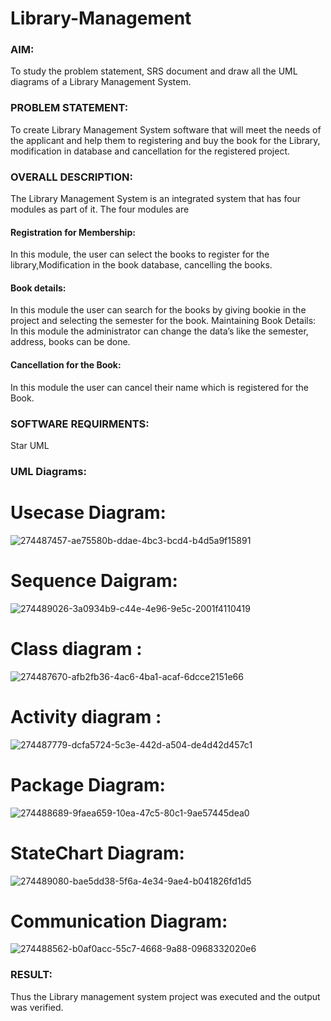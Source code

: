 # Library-Management


### AIM:
To study the problem statement, SRS document and draw all the UML diagrams of a Library Management System.
### PROBLEM STATEMENT:
To create Library Management System software that will meet the needs of the applicant
and help them to registering and buy the book for the Library, modification in database and
cancellation for the registered project.
### OVERALL DESCRIPTION:
The Library Management System is an integrated system that has four modules as part of
it. The four modules are
#### Registration for Membership:
In this module, the user can select the books to register for the library,Modification in the book
database, cancelling the books.
#### Book details:
In this module the user can search for the books by giving bookie in the project and selecting
the semester for the book.
Maintaining Book Details:
In this module the administrator can change the data’s like the semester, address, books can be
done.
#### Cancellation for the Book:
In this module the user can cancel their name which is registered for the Book.
### SOFTWARE REQUIRMENTS:
Star UML
### UML Diagrams:
# Usecase Diagram:

![274487457-ae75580b-ddae-4bc3-bcd4-b4d5a9f15891](https://github.com/user-attachments/assets/9aa57307-acca-42c1-8e2a-a5ef388e8a63)
# Sequence Daigram:
![274489026-3a0934b9-c44e-4e96-9e5c-2001f4110419](https://github.com/user-attachments/assets/8e4af2ba-37f5-4237-ba7e-90f89516a449)

# Class diagram :
![274487670-afb2fb36-4ac6-4ba1-acaf-6dcce2151e66](https://github.com/user-attachments/assets/0244cbf7-164c-4e4e-8561-6fa7871370aa)

# Activity diagram :

![274487779-dcfa5724-5c3e-442d-a504-de4d42d457c1](https://github.com/user-attachments/assets/f19d955f-a99d-4d1c-ab10-a2095ca06afb)

# Package Diagram:
![274488689-9faea659-10ea-47c5-80c1-9ae57445dea0](https://github.com/user-attachments/assets/93181bd2-6580-425c-b4c1-93ee63454c02)

# StateChart Diagram:
![274489080-bae5dd38-5f6a-4e34-9ae4-b041826fd1d5](https://github.com/user-attachments/assets/4590f11d-29a4-4e0d-bfe8-e3340b858961)

# Communication Diagram:
![274488562-b0af0acc-55c7-4668-9a88-0968332020e6](https://github.com/user-attachments/assets/f84b137f-de8c-4f70-8a1c-a1b228162bd2)



### RESULT:
Thus the Library management system project was executed and the output was verified.
